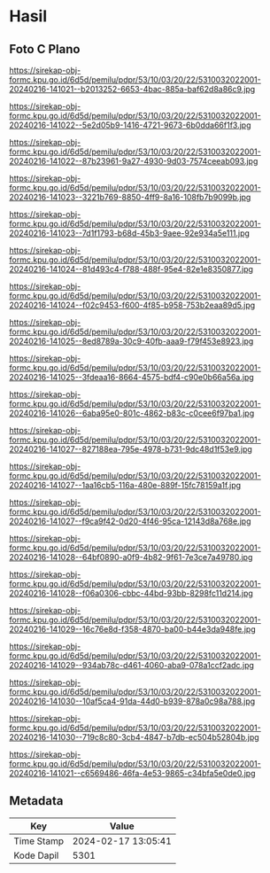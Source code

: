 # Hasil

## Foto C Plano

https://sirekap-obj-formc.kpu.go.id/6d5d/pemilu/pdpr/53/10/03/20/22/5310032022001-20240216-141021--b2013252-6653-4bac-885a-baf62d8a86c9.jpg

https://sirekap-obj-formc.kpu.go.id/6d5d/pemilu/pdpr/53/10/03/20/22/5310032022001-20240216-141022--5e2d05b9-1416-4721-9673-6b0dda66f1f3.jpg

https://sirekap-obj-formc.kpu.go.id/6d5d/pemilu/pdpr/53/10/03/20/22/5310032022001-20240216-141022--87b23961-9a27-4930-9d03-7574ceeab093.jpg

https://sirekap-obj-formc.kpu.go.id/6d5d/pemilu/pdpr/53/10/03/20/22/5310032022001-20240216-141023--3221b769-8850-4ff9-8a16-108fb7b9099b.jpg

https://sirekap-obj-formc.kpu.go.id/6d5d/pemilu/pdpr/53/10/03/20/22/5310032022001-20240216-141023--7d1f1793-b68d-45b3-9aee-92e934a5e111.jpg

https://sirekap-obj-formc.kpu.go.id/6d5d/pemilu/pdpr/53/10/03/20/22/5310032022001-20240216-141024--81d493c4-f788-488f-95e4-82e1e8350877.jpg

https://sirekap-obj-formc.kpu.go.id/6d5d/pemilu/pdpr/53/10/03/20/22/5310032022001-20240216-141024--f02c9453-f600-4f85-b958-753b2eaa89d5.jpg

https://sirekap-obj-formc.kpu.go.id/6d5d/pemilu/pdpr/53/10/03/20/22/5310032022001-20240216-141025--8ed8789a-30c9-40fb-aaa9-f79f453e8923.jpg

https://sirekap-obj-formc.kpu.go.id/6d5d/pemilu/pdpr/53/10/03/20/22/5310032022001-20240216-141025--3fdeaa16-8664-4575-bdf4-c90e0b66a56a.jpg

https://sirekap-obj-formc.kpu.go.id/6d5d/pemilu/pdpr/53/10/03/20/22/5310032022001-20240216-141026--6aba95e0-801c-4862-b83c-c0cee6f97ba1.jpg

https://sirekap-obj-formc.kpu.go.id/6d5d/pemilu/pdpr/53/10/03/20/22/5310032022001-20240216-141027--827188ea-795e-4978-b731-9dc48d1f53e9.jpg

https://sirekap-obj-formc.kpu.go.id/6d5d/pemilu/pdpr/53/10/03/20/22/5310032022001-20240216-141027--1aa16cb5-116a-480e-889f-15fc78159a1f.jpg

https://sirekap-obj-formc.kpu.go.id/6d5d/pemilu/pdpr/53/10/03/20/22/5310032022001-20240216-141027--f9ca9f42-0d20-4f46-95ca-12143d8a768e.jpg

https://sirekap-obj-formc.kpu.go.id/6d5d/pemilu/pdpr/53/10/03/20/22/5310032022001-20240216-141028--64bf0890-a0f9-4b82-9f61-7e3ce7a49780.jpg

https://sirekap-obj-formc.kpu.go.id/6d5d/pemilu/pdpr/53/10/03/20/22/5310032022001-20240216-141028--f06a0306-cbbc-44bd-93bb-8298fc11d214.jpg

https://sirekap-obj-formc.kpu.go.id/6d5d/pemilu/pdpr/53/10/03/20/22/5310032022001-20240216-141029--16c76e8d-f358-4870-ba00-b44e3da948fe.jpg

https://sirekap-obj-formc.kpu.go.id/6d5d/pemilu/pdpr/53/10/03/20/22/5310032022001-20240216-141029--934ab78c-d461-4060-aba9-078a1ccf2adc.jpg

https://sirekap-obj-formc.kpu.go.id/6d5d/pemilu/pdpr/53/10/03/20/22/5310032022001-20240216-141030--10af5ca4-91da-44d0-b939-878a0c98a788.jpg

https://sirekap-obj-formc.kpu.go.id/6d5d/pemilu/pdpr/53/10/03/20/22/5310032022001-20240216-141030--719c8c80-3cb4-4847-b7db-ec504b52804b.jpg

https://sirekap-obj-formc.kpu.go.id/6d5d/pemilu/pdpr/53/10/03/20/22/5310032022001-20240216-141021--c6569486-46fa-4e53-9865-c34bfa5e0de0.jpg


## Metadata

| Key        | Value               |
| ---------- | ------------------- |
| Time Stamp | 2024-02-17 13:05:41 |
| Kode Dapil | 5301                |



